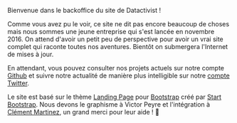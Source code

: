 Bienvenue dans le backoffice du site de Datactivist ! 

Comme vous avez pu le voir, ce site ne dit pas encore beaucoup de choses mais nous sommes une jeune entreprise qui s'est lancée en novembre 2016. On attend d'avoir un petit peu de perspective pour avoir un vrai site complet qui raconte toutes nos aventures.
Bientôt on submergera l'Internet de mises à jour.

En attendant, vous pouvez consulter nos projets actuels sur notre compte [Github](www.github.com/datactivist) et suivre notre actualité de manière plus intelligible sur notre [compte Twitter](www.twitter.com/datactivi_st). 

Le site est basé sur le thème [Landing Page](http://startbootstrap.com/template-overviews/landing-page/) pour [Bootstrap](http://getbootstrap.com/) créé par [Start Bootstrap](http://startbootstrap.com/). Nous devons le graphisme à Victor Peyre et l'intégration à [Clément Martinez](http://clementmartinez.fr), un grand merci pour leur aide ! 🙌
